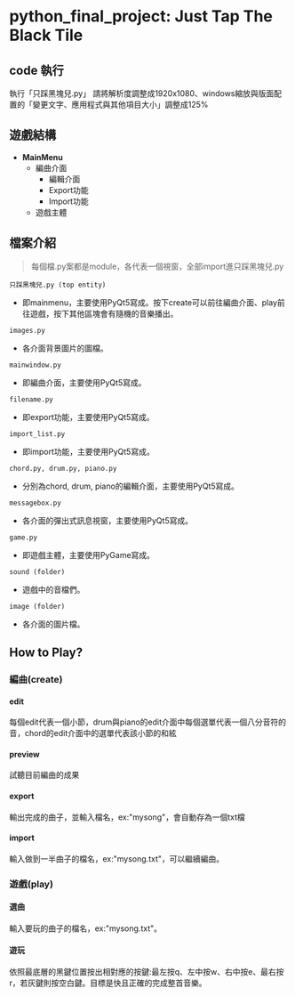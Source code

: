 # python_final_project: Just Tap The Black Tile 

## code 執行
執行「只踩黑塊兒.py」
請將解析度調整成1920x1080、windows縮放與版面配置的「變更文字、應用程式與其他項目大小」調整成125%

## 遊戲結構
* **MainMenu**
  * 編曲介面
    * 編輯介面
    * Export功能
    * Import功能
  * 遊戲主體

## 檔案介紹
> 每個檔.py案都是module，各代表一個視窗，全部import進只踩黑塊兒.py

`只踩黑塊兒.py (top entity)`
* 即mainmenu，主要使用PyQt5寫成。按下create可以前往編曲介面、play前往遊戲，按下其他區塊會有隨機的音樂播出。

`images.py`
* 各介面背景圖片的圖檔。

`mainwindow.py `
* 即編曲介面，主要使用PyQt5寫成。

`filename.py `
* 即export功能，主要使用PyQt5寫成。

`import_list.py `
* 即import功能，主要使用PyQt5寫成。

`chord.py, drum.py, piano.py`
* 分別為chord, drum, piano的編輯介面，主要使用PyQt5寫成。

`messagebox.py`
* 各介面的彈出式訊息視窗，主要使用PyQt5寫成。

`game.py`
* 即遊戲主體，主要使用PyGame寫成。

`sound (folder)`
* 遊戲中的音檔們。

`image (folder)`
* 各介面的圖片檔。

## How to Play?
### 編曲(create)
#### edit
每個edit代表一個小節，drum與piano的edit介面中每個選單代表一個八分音符的音，chord的edit介面中的選單代表該小節的和絃
#### preview
試聽目前編曲的成果
#### export
輸出完成的曲子，並輸入檔名，ex:"mysong"，會自動存為一個txt檔
#### import
輸入做到一半曲子的檔名，ex:"mysong.txt"，可以繼續編曲。

### 遊戲(play)
#### 選曲
輸入要玩的曲子的檔名，ex:"mysong.txt"。
#### 遊玩
依照最底層的黑鍵位置按出相對應的按鍵:最左按q、左中按w、右中按e、最右按r，若灰鍵則按空白鍵。目標是快且正確的完成整首音樂。

